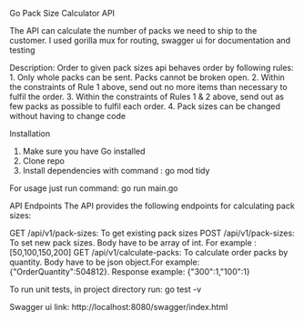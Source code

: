 Go Pack Size Calculator API

The API can calculate the number of packs we need to ship to the customer. 
I used gorilla mux for routing, swagger ui for documentation and testing 

Description:
 Order to given pack sizes api behaves order by following rules:
    1.	Only whole packs can be sent. Packs cannot be broken open. 
    2.	Within the constraints of Rule 1 above, send out no more items than necessary to fulfil the order. 
    3.	Within the constraints of Rules 1 & 2 above, send out as few packs as possible to fulfil each order. 
    4.  Pack sizes can be changed without having to change code


Installation 
1. Make sure you have Go installed
2. Clone repo
3. Install dependencies with command : go mod tidy

For usage just run command: go run main.go 

API Endpoints
The API provides the following endpoints for calculating pack sizes:

GET /api/v1/pack-sizes: To get existing pack sizes 
POST /api/v1/pack-sizes: To set new pack sizes. Body have to be array of int. For example : [50,100,150,200]
GET /api/v1/calculate-packs: To calculate order packs by quantity. Body have to be json object.For example: {"OrderQuantity":504812}. Response example: {"300":1,"100":1}

To run unit tests, in project directory run: go test -v

Swagger ui link: http://localhost:8080/swagger/index.html
